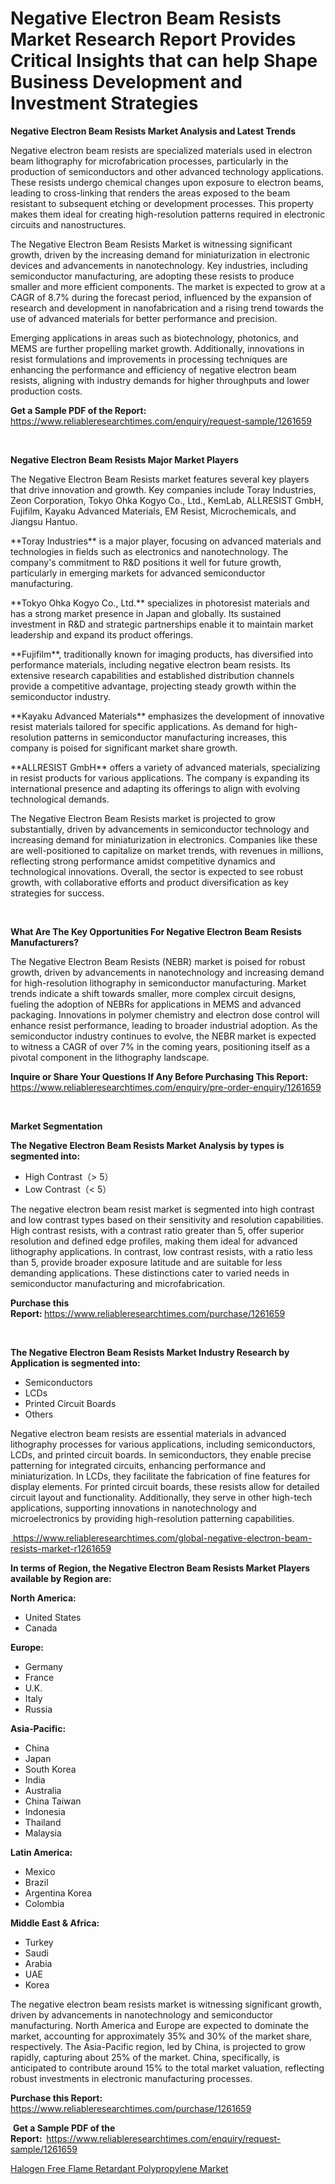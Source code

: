 <p><h1>Negative Electron Beam Resists Market Research Report Provides Critical Insights that can help Shape Business Development and Investment Strategies</h1></p><p><strong>Negative Electron Beam Resists Market Analysis and Latest Trends</strong></p>
<p><p>Negative electron beam resists are specialized materials used in electron beam lithography for microfabrication processes, particularly in the production of semiconductors and other advanced technology applications. These resists undergo chemical changes upon exposure to electron beams, leading to cross-linking that renders the areas exposed to the beam resistant to subsequent etching or development processes. This property makes them ideal for creating high-resolution patterns required in electronic circuits and nanostructures.</p><p>The Negative Electron Beam Resists Market is witnessing significant growth, driven by the increasing demand for miniaturization in electronic devices and advancements in nanotechnology. Key industries, including semiconductor manufacturing, are adopting these resists to produce smaller and more efficient components. The market is expected to grow at a CAGR of 8.7% during the forecast period, influenced by the expansion of research and development in nanofabrication and a rising trend towards the use of advanced materials for better performance and precision.</p><p>Emerging applications in areas such as biotechnology, photonics, and MEMS are further propelling market growth. Additionally, innovations in resist formulations and improvements in processing techniques are enhancing the performance and efficiency of negative electron beam resists, aligning with industry demands for higher throughputs and lower production costs.</p></p>
<p><strong>Get a Sample PDF of the Report:&nbsp;</strong> <a href="https://www.reliableresearchtimes.com/enquiry/request-sample/1261659?utm_campaign=2123&utm_medium=2&utm_source=Github&utm_content=ia&utm_term=02022025&utm_id=negative-electron-beam-resists">https://www.reliableresearchtimes.com/enquiry/request-sample/1261659</a></p>
<p>&nbsp;</p>
<p><strong>Negative Electron Beam Resists Major Market Players</strong></p>
<p><p>The Negative Electron Beam Resists market features several key players that drive innovation and growth. Key companies include Toray Industries, Zeon Corporation, Tokyo Ohka Kogyo Co., Ltd., KemLab, ALLRESIST GmbH, Fujifilm, Kayaku Advanced Materials, EM Resist, Microchemicals, and Jiangsu Hantuo.</p><p>**Toray Industries** is a major player, focusing on advanced materials and technologies in fields such as electronics and nanotechnology. The company's commitment to R&D positions it well for future growth, particularly in emerging markets for advanced semiconductor manufacturing.</p><p>**Tokyo Ohka Kogyo Co., Ltd.** specializes in photoresist materials and has a strong market presence in Japan and globally. Its sustained investment in R&D and strategic partnerships enable it to maintain market leadership and expand its product offerings.</p><p>**Fujifilm**, traditionally known for imaging products, has diversified into performance materials, including negative electron beam resists. Its extensive research capabilities and established distribution channels provide a competitive advantage, projecting steady growth within the semiconductor industry.</p><p>**Kayaku Advanced Materials** emphasizes the development of innovative resist materials tailored for specific applications. As demand for high-resolution patterns in semiconductor manufacturing increases, this company is poised for significant market share growth.</p><p>**ALLRESIST GmbH** offers a variety of advanced materials, specializing in resist products for various applications. The company is expanding its international presence and adapting its offerings to align with evolving technological demands.</p><p>The Negative Electron Beam Resists market is projected to grow substantially, driven by advancements in semiconductor technology and increasing demand for miniaturization in electronics. Companies like these are well-positioned to capitalize on market trends, with revenues in millions, reflecting strong performance amidst competitive dynamics and technological innovations. Overall, the sector is expected to see robust growth, with collaborative efforts and product diversification as key strategies for success.</p></p>
<p>&nbsp;</p>
<p><strong>What Are The Key Opportunities For Negative Electron Beam Resists Manufacturers?</strong></p>
<p><p>The Negative Electron Beam Resists (NEBR) market is poised for robust growth, driven by advancements in nanotechnology and increasing demand for high-resolution lithography in semiconductor manufacturing. Market trends indicate a shift towards smaller, more complex circuit designs, fueling the adoption of NEBRs for applications in MEMS and advanced packaging. Innovations in polymer chemistry and electron dose control will enhance resist performance, leading to broader industrial adoption. As the semiconductor industry continues to evolve, the NEBR market is expected to witness a CAGR of over 7% in the coming years, positioning itself as a pivotal component in the lithography landscape.</p></p>
<p><strong>Inquire or Share Your Questions If Any Before Purchasing This Report:</strong> <a href="https://www.reliableresearchtimes.com/enquiry/pre-order-enquiry/1261659?utm_campaign=2123&utm_medium=2&utm_source=Github&utm_content=ia&utm_term=02022025&utm_id=negative-electron-beam-resists">https://www.reliableresearchtimes.com/enquiry/pre-order-enquiry/1261659</a></p>
<p>&nbsp;</p>
<p><strong>Market Segmentation</strong></p>
<p><strong>The Negative Electron Beam Resists Market Analysis by types is segmented into:</strong></p>
<p><ul><li>High Contrast（> 5）</li><li>Low Contrast（< 5）</li></ul></p>
<p><p>The negative electron beam resist market is segmented into high contrast and low contrast types based on their sensitivity and resolution capabilities. High contrast resists, with a contrast ratio greater than 5, offer superior resolution and defined edge profiles, making them ideal for advanced lithography applications. In contrast, low contrast resists, with a ratio less than 5, provide broader exposure latitude and are suitable for less demanding applications. These distinctions cater to varied needs in semiconductor manufacturing and microfabrication.</p></p>
<p><strong>Purchase this Report:&nbsp;</strong><a href="https://www.reliableresearchtimes.com/purchase/1261659?utm_campaign=2123&utm_medium=2&utm_source=Github&utm_content=ia&utm_term=02022025&utm_id=negative-electron-beam-resists">https://www.reliableresearchtimes.com/purchase/1261659</a></p>
<p>&nbsp;</p>
<p><strong>The Negative Electron Beam Resists Market Industry Research by Application is segmented into:</strong></p>
<p><ul><li>Semiconductors</li><li>LCDs</li><li>Printed Circuit Boards</li><li>Others</li></ul></p>
<p><p>Negative electron beam resists are essential materials in advanced lithography processes for various applications, including semiconductors, LCDs, and printed circuit boards. In semiconductors, they enable precise patterning for integrated circuits, enhancing performance and miniaturization. In LCDs, they facilitate the fabrication of fine features for display elements. For printed circuit boards, these resists allow for detailed circuit layout and functionality. Additionally, they serve in other high-tech applications, supporting innovations in nanotechnology and microelectronics by providing high-resolution patterning capabilities.</p></p>
<p><a href="https://www.reliableresearchtimes.com/global-negative-electron-beam-resists-market-r1261659?utm_campaign=2123&utm_medium=2&utm_source=Github&utm_content=ia&utm_term=02022025&utm_id=negative-electron-beam-resists">&nbsp;https://www.reliableresearchtimes.com/global-negative-electron-beam-resists-market-r1261659</a></p>
<p><strong>In terms of Region, the Negative Electron Beam Resists Market Players available by Region are:</strong></p>
<p>
    <p> <strong> North America: </strong>
        <ul>
            <li>United States</li>
            <li>Canada</li>
        </ul>
        </p> 
    <p> <strong> Europe: </strong>
        <ul>
            <li>Germany</li>
            <li>France</li>
            <li>U.K.</li>
            <li>Italy</li>
            <li>Russia</li>
        </ul>
        </p> 
    <p> <strong> Asia-Pacific: </strong>
        <ul>
            <li>China</li>
            <li>Japan</li>
            <li>South Korea</li>
            <li>India</li>
            <li>Australia</li>
            <li>China Taiwan</li>
            <li>Indonesia</li>
            <li>Thailand</li>
            <li>Malaysia</li>
        </ul>
        </p> 
    <p> <strong> Latin America: </strong>
        <ul>
            <li>Mexico</li>
            <li>Brazil</li>
            <li>Argentina Korea</li>
            <li>Colombia</li>
        </ul>
        </p> 
    <p> <strong> Middle East & Africa: </strong>
        <ul>
            <li>Turkey</li>
            <li>Saudi</li>
            <li>Arabia</li>
            <li>UAE</li>
            <li>Korea</li>
        </ul>
    </p>
    </p>
<p><p>The negative electron beam resists market is witnessing significant growth, driven by advancements in nanotechnology and semiconductor manufacturing. North America and Europe are expected to dominate the market, accounting for approximately 35% and 30% of the market share, respectively. The Asia-Pacific region, led by China, is projected to grow rapidly, capturing about 25% of the market. China, specifically, is anticipated to contribute around 15% to the total market valuation, reflecting robust investments in electronic manufacturing processes.</p></p>
<p><strong>Purchase this Report: </strong><a href="https://www.reliableresearchtimes.com/purchase/1261659?utm_campaign=2123&utm_medium=2&utm_source=Github&utm_content=ia&utm_term=02022025&utm_id=negative-electron-beam-resists">https://www.reliableresearchtimes.com/purchase/1261659</a></p>
<p>&nbsp;<strong>Get a Sample PDF of the Report:&nbsp;&nbsp;</strong><a href="https://www.reliableresearchtimes.com/enquiry/request-sample/1261659?utm_campaign=2123&utm_medium=2&utm_source=Github&utm_content=ia&utm_term=02022025&utm_id=negative-electron-beam-resists">https://www.reliableresearchtimes.com/enquiry/request-sample/1261659</a></p>
<p><strong></strong></p>
<p><p><a href="https://github.com/mcfred89/Market-Research-Report-List-1/blob/main/halogen-free-flame-retardant-polypropylene-market.md?utm_campaign=2123&utm_medium=2&utm_source=Github&utm_content=ia&utm_term=02022025&utm_id=negative-electron-beam-resists">Halogen Free Flame Retardant Polypropylene Market</a></p></p>